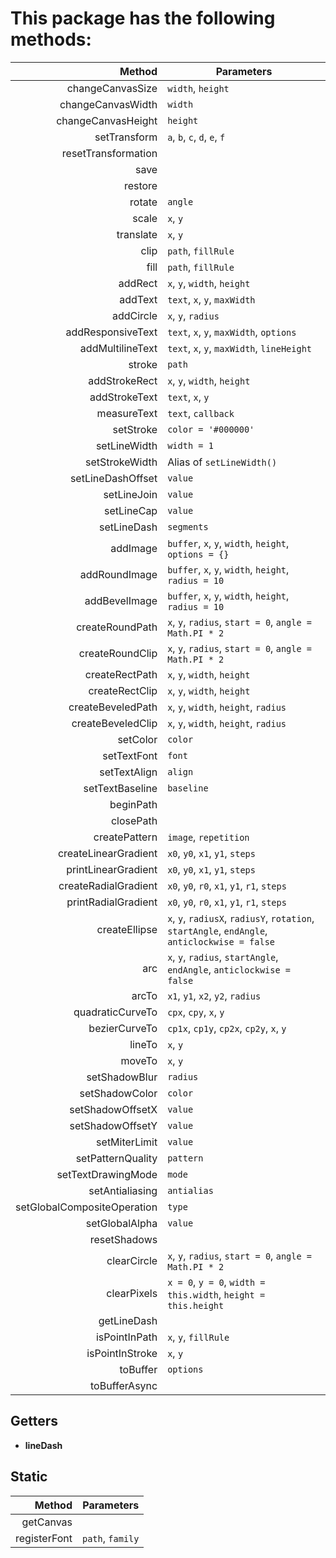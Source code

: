 # This package has the following methods:

|                      Method | Parameters
|----------------------------:|-----------
| changeCanvasSize            | `width`, `height`
| changeCanvasWidth           | `width`
| changeCanvasHeight          | `height`
| setTransform                | `a`, `b`, `c`, `d`, `e`, `f`
| resetTransformation         |
| save                        |
| restore                     |
| rotate                      | `angle`
| scale                       | `x`, `y`
| translate                   | `x`, `y`
| clip                        | `path`, `fillRule`
| fill                        | `path`, `fillRule`
| addRect                     | `x`, `y`, `width`, `height`
| addText                     | `text`, `x`, `y`, `maxWidth`
| addCircle                   | `x`, `y`, `radius`
| addResponsiveText           | `text`, `x`, `y`, `maxWidth`, `options`
| addMultilineText            | `text`, `x`, `y`, `maxWidth`, `lineHeight`
| stroke                      | `path`
| addStrokeRect               | `x`, `y`, `width`, `height`
| addStrokeText               | `text`, `x`, `y`
| measureText                 | `text`, `callback`
| setStroke                   | `color = '#000000'`
| setLineWidth                | `width = 1`
| setStrokeWidth              | Alias of `setLineWidth()`
| setLineDashOffset           | `value`
| setLineJoin                 | `value`
| setLineCap                  | `value`
| setLineDash                 | `segments`
| addImage                    | `buffer`, `x`, `y`, `width`, `height`, `options = {}`
| addRoundImage               | `buffer`, `x`, `y`, `width`, `height`, `radius = 10`
| addBevelImage               | `buffer`, `x`, `y`, `width`, `height`, `radius = 10`
| createRoundPath             | `x`, `y`, `radius`, `start = 0`, `angle = Math.PI * 2`
| createRoundClip             | `x`, `y`, `radius`, `start = 0`, `angle = Math.PI * 2`
| createRectPath              | `x`, `y`, `width`, `height`
| createRectClip              | `x`, `y`, `width`, `height`
| createBeveledPath           | `x`, `y`, `width`, `height`, `radius`
| createBeveledClip           | `x`, `y`, `width`, `height`, `radius`
| setColor                    | `color`
| setTextFont                 | `font`
| setTextAlign                | `align`
| setTextBaseline             | `baseline`
| beginPath                   |
| closePath                   |
| createPattern               | `image`, `repetition`
| createLinearGradient        | `x0`, `y0`, `x1`, `y1`, `steps`
| printLinearGradient         | `x0`, `y0`, `x1`, `y1`, `steps`
| createRadialGradient        | `x0`, `y0`, `r0`, `x1`, `y1`, `r1`, `steps`
| printRadialGradient         | `x0`, `y0`, `r0`, `x1`, `y1`, `r1`, `steps`
| createEllipse               | `x`, `y`, `radiusX`, `radiusY`, `rotation`, `startAngle`, `endAngle`, `anticlockwise = false`
| arc                         | `x`, `y`, `radius`, `startAngle`, `endAngle`, `anticlockwise = false`
| arcTo                       | `x1`, `y1`, `x2`, `y2`, `radius`
| quadraticCurveTo            | `cpx`, `cpy`, `x`, `y`
| bezierCurveTo               | `cp1x`, `cp1y`, `cp2x`, `cp2y`, `x`, `y`
| lineTo                      | `x`, `y`
| moveTo                      | `x`, `y`
| setShadowBlur               | `radius`
| setShadowColor              | `color`
| setShadowOffsetX            | `value`
| setShadowOffsetY            | `value`
| setMiterLimit               | `value`
| setPatternQuality           | `pattern`
| setTextDrawingMode          | `mode`
| setAntialiasing             | `antialias`
| setGlobalCompositeOperation | `type`
| setGlobalAlpha              | `value`
| resetShadows                |
| clearCircle                 | `x`, `y`, `radius`, `start = 0`, `angle = Math.PI * 2`
| clearPixels                 | `x = 0`, `y = 0`, `width = this.width`, `height = this.height`
| getLineDash                 |
| isPointInPath               | `x`, `y`, `fillRule`
| isPointInStroke             | `x`, `y`
| toBuffer                    | `options`
| toBufferAsync               |

## Getters

- **lineDash**

## Static

|       Method | Parameters
|-------------:|-----------
| getCanvas    |
| registerFont | `path`, `family`
